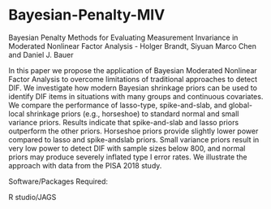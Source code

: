 # Bayesian-Penalty-MIV
Bayesian Penalty Methods for Evaluating Measurement Invariance in Moderated Nonlinear Factor Analysis - Holger Brandt, Siyuan Marco Chen and Daniel J. Bauer

In this paper we propose the application of Bayesian Moderated Nonlinear Factor Analysis to overcome limitations of traditional approaches to detect DIF. We investigate how modern Bayesian shrinkage priors can be used to identify DIF items in situations with many groups and continuous covariates. We compare the performance of lasso-type, spike-and-slab, and global-local shrinkage priors (e.g., horseshoe) to standard normal and small variance priors. Results indicate that spike-and-slab and lasso priors outperform the other priors. Horseshoe priors provide slightly lower power compared to lasso and spike-andslab priors. Small variance priors result in very low power to detect DIF with sample sizes below 800, and normal priors may produce severely inflated type I error rates. We illustrate the approach with data from the PISA 2018 study.

Software/Packages Required: 

R studio/JAGS
